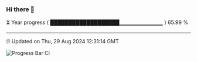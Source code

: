 ### Hi there 👋

⏳ Year progress { ███████████████████▁▁▁▁▁▁▁▁▁▁▁ } 65.99 %

---

⏰ Updated on Thu, 29 Aug 2024 12:31:14 GMT

![Progress Bar CI](https://github.com/liununu/liununu/workflows/Progress%20Bar%20CI/badge.svg)
